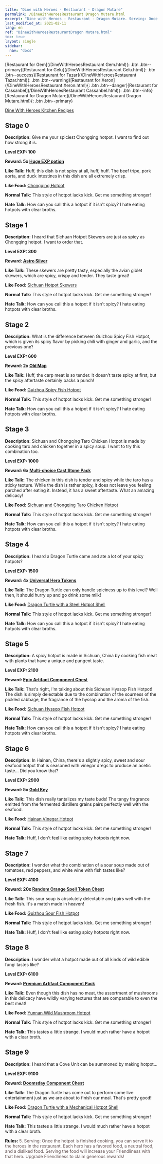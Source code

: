 ```yaml
---
title: "Dine with Heroes - Restaurant - Dragon Mutare"
permalink: /DineWithHeroesRestaurant Dragon Mutare.html
excerpt: "Dine with Heroes - Restaurant - Dragon Mutare. Serving: Once the hotpot is finished cooking, you can serve it to the heroes in the restaurant. Each hero has a favored food, a neutral food, and a disliked food. Serving the food will increase your Friendliness with that hero. Upgrade Friendliness to claim generous rewards!"
last_modified_at: 2021-02-11
lang: en
ref: "DineWithHeroesRestaurantDragon Mutare.html"
toc: true
layout: single
sidebar:
  nav: "docs"
---
```


[Restaurant for Gem](/DineWithHeroesRestaurant Gem.html){: .btn .btn--primary}[Restaurant for Gelu](/DineWithHeroesRestaurant Gelu.html){: .btn .btn--success}[Restaurant for Tazar](/DineWithHeroesRestaurant Tazar.html){: .btn .btn--warning}[Restaurant for Xeron](/DineWithHeroesRestaurant Xeron.html){: .btn .btn--danger}[Restaurant for Cassanbel](/DineWithHeroesRestaurant Cassanbel.html){: .btn .btn--info}[Restaurant for Dragon Mutare](/DineWithHeroesRestaurant Dragon Mutare.html){: .btn .btn--primary}

  [Dine With Heroes Kitchen Recipes](/DineWithHeroesKitchenRecipes.html)

## Stage 0
 **Description:** Give me your spiciest Chongqing hotpot. I want to find out how strong it is.

 **Level EXP: 100**

 **Reward: **5x** [ Huge EXP potion](/Items/con_259/)**

 **Like Talk:** Huff, this dish is not spicy at all, huff, huff. The beef tripe, pork aorta, and duck intestines in this dish are all extremely crisp.

 **Like Food:** [ Chongqing Hotpot](/Items/con_1299/)

 **Normal Talk:** This style of hotpot lacks kick. Get me something stronger!

 **Hate Talk:** How can you call this a hotpot if it isn't spicy? I hate eating hotpots with clear broths.



## Stage 1
 **Description:** I heard that Sichuan Hotpot Skewers are just as spicy as Chongqing hotpot. I want to order that.

 **Level EXP: 300**

 **Reward: [ Astro Silver](/Items/con_530/)**

 **Like Talk:** These skewers are pretty tasty, especially the avian giblet skewers, which are spicy, crispy and tender. They taste great!

 **Like Food:** [ Sichuan Hotpot Skewers](/Items/con_243/)

 **Normal Talk:** This style of hotpot lacks kick. Get me something stronger!

 **Hate Talk:** How can you call this a hotpot if it isn't spicy? I hate eating hotpots with clear broths.



## Stage 2
 **Description:** What is the difference between Guizhou Spicy Fish Hotpot, which is given its spicy flavor by picking chili with ginger and garlic, and the previous one?

 **Level EXP: 600**

 **Reward: **2x** [ Old Map](/Items/con_1131/)**

 **Like Talk:** Huff, the carp meat is so tender. It doesn't taste spicy at first, but the spicy aftertaste certainly packs a punch!

 **Like Food:** [ Guizhou Spicy Fish Hotpot](/Items/con_630/)

 **Normal Talk:** This style of hotpot lacks kick. Get me something stronger!

 **Hate Talk:** How can you call this a hotpot if it isn't spicy? I hate eating hotpots with clear broths.



## Stage 3
 **Description:** Sichuan and Chongqing Taro Chicken Hotpot is made by cooking taro and chicken together in a spicy soup. I want to try this combination too.

 **Level EXP: 1000**

 **Reward: **6x** [ Multi-choice Cast Stone Pack](/Items/con_432/)**

 **Like Talk:** The chicken in this dish is tender and spicy while the taro has a sticky texture. While the dish is rather spicy, it does not leave you feeling parched after eating it. Instead, it has a sweet aftertaste. What an amazing delicacy!

 **Like Food:** [ Sichuan and Chongqing Taro Chicken Hotpot](/Items/con_564/)

 **Normal Talk:** This style of hotpot lacks kick. Get me something stronger!

 **Hate Talk:** How can you call this a hotpot if it isn't spicy? I hate eating hotpots with clear broths.



## Stage 4
 **Description:** I heard a Dragon Turtle came and ate a lot of your spicy hotpots?

 **Level EXP: 1500**

 **Reward: **4x** [ Universal Hero Tokens](/Items/her_87/)**

 **Like Talk:** The Dragon Turtle can only handle spiciness up to this level? Well then, it should hurry up and go drink some milk!

 **Like Food:** [ Dragon Turtle with a Steel Hotpot Shell](/Items/con_936/)

 **Normal Talk:** This style of hotpot lacks kick. Get me something stronger!

 **Hate Talk:** How can you call this a hotpot if it isn't spicy? I hate eating hotpots with clear broths.



## Stage 5
 **Description:** A spicy hotpot is made in Sichuan, China by cooking fish meat with plants that have a unique and pungent taste.

 **Level EXP: 2100**

 **Reward: [ Epic Artifact Component Chest](/Items/con_737/)**

 **Like Talk:** That's right, I'm talking about this Sichuan Hyssop Fish Hotpot! The dish is simply delectable due to the combination of the sourness of the pickled cabbage, the fragrance of the hyssop and the aroma of the fish.

 **Like Food:** [ Sichuan Hyssop Fish Hotpot](/Items/con_1273/)

 **Normal Talk:** This style of hotpot lacks kick. Get me something stronger!

 **Hate Talk:** How can you call this a hotpot if it isn't spicy? I hate eating hotpots with clear broths.



## Stage 6
 **Description:** In Hainan, China, there's a slightly spicy, sweet and sour seafood hotpot that is seasoned with vinegar dregs to produce an acetic taste... Did you know that?

 **Level EXP: 2900**

 **Reward: **5x** [ Gold Key](/Items/con_418/)**

 **Like Talk:** This dish really tantalizes my taste buds! The tangy fragrance emitted from the fermented distillers grains pairs perfectly well with the seafood.

 **Like Food:** [ Hainan Vinegar Hotpot](/Items/con_747/)

 **Normal Talk:** This style of hotpot lacks kick. Get me something stronger!

 **Hate Talk:** Huff, I don't feel like eating spicy hotpots right now.



## Stage 7
 **Description:** I wonder what the combination of a sour soup made out of tomatoes, red peppers, and white wine with fish tastes like?

 **Level EXP: 4100**

 **Reward: **20x** [ Random Orange Spell Token Chest](/Items/con_233/)**

 **Like Talk:** This sour soup is absolutely delectable and pairs well with the fresh fish. It's a match made in heaven!

 **Like Food:** [ Guizhou Sour Fish Hotpot](/Items/con_46/)

 **Normal Talk:** This style of hotpot lacks kick. Get me something stronger!

 **Hate Talk:** Huff, I don't feel like eating spicy hotpots right now.



## Stage 8
 **Description:** I wonder what a hotpot made out of all kinds of wild edible fungi tastes like?

 **Level EXP: 6100**

 **Reward: [ Premium Artifact Component Pack](/Items/con_1267/)**

 **Like Talk:** Even though this dish has no meat, the assortment of mushrooms in this delicacy have wildly varying textures that are comparable to even the best meat!

 **Like Food:** [ Yunnan Wild Mushroom Hotpot](/Items/con_246/)

 **Normal Talk:** This style of hotpot lacks kick. Get me something stronger!

 **Hate Talk:** This tastes a little strange. I would much rather have a hotpot with a clear broth.



## Stage 9
 **Description:** I heard that a Cove Unit can be summoned by making hotpot...

 **Level EXP: 9100**

 **Reward: [ Doomsday Component Chest](/Items/con_812/)**

 **Like Talk:** The Dragon Turtle has come out to perform some live entertainment just as we are about to finish our meal. That's pretty good!

 **Like Food:** [ Dragon Turtle with a Mechanical Hotpot Shell](/Items/con_534/)

 **Normal Talk:** This style of hotpot lacks kick. Get me something stronger!

 **Hate Talk:** This tastes a little strange. I would much rather have a hotpot with a clear broth.





 **Rules:** <span style="color: #645252">5. Serving: Once the hotpot is finished cooking, you can serve it to the heroes in the restaurant. Each hero has a favored food, a neutral food, and a disliked food. Serving the food will increase your Friendliness with that hero. Upgrade Friendliness to claim generous rewards!</span>

